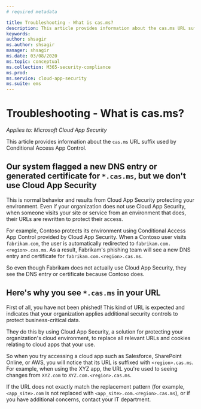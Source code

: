 ```yaml
---
# required metadata

title: Troubleshooting - What is cas.ms?
description: This article provides information about the cas.ms URL suffix used by Conditional Access App Control.
keywords:
author: shsagir
ms.author: shsagir
manager: shsagir
ms.date: 03/08/2020
ms.topic: conceptual
ms.collection: M365-security-compliance
ms.prod:
ms.service: cloud-app-security
ms.suite: ems
---
```

# Troubleshooting - What is cas.ms?

*Applies to: Microsoft Cloud App Security*

This article provides information about the `cas.ms` URL suffix used by Conditional Access App Control.

## Our system flagged a new DNS entry or generated certificate for `*.cas.ms`, but we don't use Cloud App Security

This is normal behavior and results from Cloud App Security protecting your environment. Even if your organization does not use Cloud App Security, when someone visits your site or service from an environment that does, their URLs are rewritten to protect their access.

For example, Contoso protects its environment using Conditional Access App Control provided by Cloud App Security. When a Contoso user visits `fabrikam.com`, the user is automatically redirected to `fabrikam.com.<region>.cas.ms`. As a result, Fabrikam's phishing team will see a new DNS entry and certificate for `fabrikam.com.<region>.cas.ms`.

So even though Fabrikam does not actually use Cloud App Security, they see the DNS entry or certificate because Contoso does.

## Here's why you see `*.cas.ms` in your URL

First of all, you have not been phished! This kind of URL is expected and indicates that your organization applies additional security controls to protect business-critical data.

They do this by using Cloud App Security, a solution for protecting your organization's cloud environment, to replace all relevant URLs and cookies relating to cloud apps that your use.

So when you try accessing a cloud app such as Salesforce, SharePoint Online, or AWS, you will notice that its URL is suffixed with `<region>.cas.ms`. For example, when using the XYZ app, the URL you're used to seeing changes from `XYZ.com` to `XYZ.com.<region>.cas.ms`.

If the URL does not exactly match the replacement pattern (for example, `<app_site>.com` is not replaced with `<app_site>.com.<region>.cas.ms`), or if you have additional concerns, contact your IT department.
